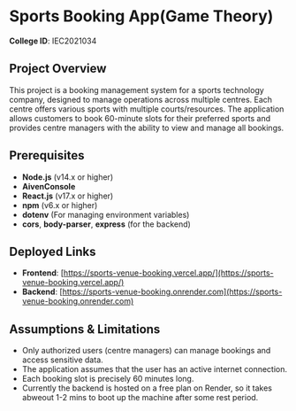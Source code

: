 # Sports Booking App(Game Theory)

**College ID**: IEC2021034

## Project Overview

This project is a booking management system for a sports technology company, designed to manage operations across multiple centres. Each centre offers various sports with multiple courts/resources. The application allows customers to book 60-minute slots for their preferred sports and provides centre managers with the ability to view and manage all bookings.

## Prerequisites

- **Node.js** (v14.x or higher)
- **AivenConsole**
- **React.js** (v17.x or higher)
- **npm** (v6.x or higher)
- **dotenv** (For managing environment variables)
- **cors**, **body-parser**, **express** (for the backend)

## Deployed Links

- **Frontend**: [https://sports-venue-booking.vercel.app/](https://sports-venue-booking.vercel.app/)
- **Backend**: [https://sports-venue-booking.onrender.com](https://sports-venue-booking.onrender.com)

## Assumptions & Limitations

- Only authorized users (centre managers) can manage bookings and access sensitive data.
- The application assumes that the user has an active internet connection.
- Each booking slot is precisely 60 minutes long.
- Currently the backend is hosted on a free plan on Render, so it takes abweout 1-2 mins to boot up the machine after some rest period.
